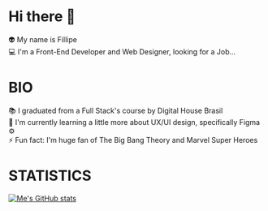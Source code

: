 # Hi there 👋<br />
:alien: My name is Fillipe   <br />
:computer: I'm a Front-End Developer and Web Designer, looking for a Job...<br />


# BIO<br />
:books: I graduated from a Full Stack's course by Digital House Brasil<br />
🌱 I'm currently learning a little more about UX/UI design, specifically Figma ⚙️<br />
⚡️ Fun fact: I'm huge fan of The Big Bang Theory and Marvel Super Heroes<br />


# STATISTICS
[![Me's GitHub stats](https://github-readme-stats.vercel.app/api?username=FillipeF5&hide=stars&show_icons=true&theme=tokyonight)](https://github.com/anuraghazra/github-readme-stats)
